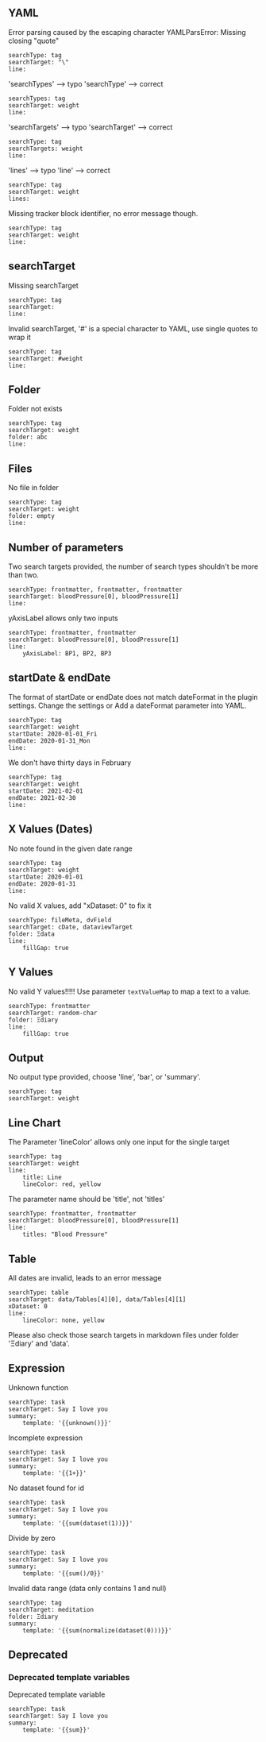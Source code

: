 ## YAML

Error parsing caused by the escaping character YAMLParsError: Missing closing "quote"

```tracker
searchType: tag
searchTarget: "\"
line:
```

'searchTypes' --> typo
'searchType' --> correct

```tracker
searchTypes: tag
searchTarget: weight
line:
```

'searchTargets' --> typo
'searchTarget' --> correct

```tracker
searchType: tag
searchTargets: weight
line:
```

'lines' --> typo
'line' --> correct

```tracker
searchType: tag
searchTarget: weight
lines:
```

Missing tracker block identifier, no error message though.

```
searchType: tag
searchTarget: weight
line:
```

## searchTarget

Missing searchTarget

```tracker
searchType: tag
searchTarget:
line:
```

Invalid searchTarget, '#' is a special character to YAML, use single quotes to wrap it

```tracker
searchType: tag
searchTarget: #weight
line:
```

## Folder

Folder not exists

```tracker
searchType: tag
searchTarget: weight
folder: abc
line:
```

## Files

No file in folder

```tracker
searchType: tag
searchTarget: weight
folder: empty
line:
```

## Number of parameters

Two search targets provided, the number of search types shouldn't be more than two.

```tracker
searchType: frontmatter, frontmatter, frontmatter
searchTarget: bloodPressure[0], bloodPressure[1]
line:
```

yAxisLabel allows only two inputs

```tracker
searchType: frontmatter, frontmatter
searchTarget: bloodPressure[0], bloodPressure[1]
line:
    yAxisLabel: BP1, BP2, BP3
```

## startDate & endDate

The format of startDate or endDate does not match dateFormat in the plugin settings. Change the settings or Add a dateFormat parameter into YAML.

```tracker
searchType: tag
searchTarget: weight
startDate: 2020-01-01_Fri
endDate: 2020-01-31_Mon
line:
```

We don't have thirty days in February

```tracker
searchType: tag
searchTarget: weight
startDate: 2021-02-01
endDate: 2021-02-30
line:
```

## X Values (Dates)

No note found in the given date range

```tracker
searchType: tag
searchTarget: weight
startDate: 2020-01-01
endDate: 2020-01-31
line:
```

No valid X values, add "xDataset: 0" to fix it

```tracker
searchType: fileMeta, dvField
searchTarget: cDate, dataviewTarget
folder: Ξdata
line:
    fillGap: true
```

## Y Values

No valid Y values!!!!!
Use parameter `textValueMap` to map a text to a value.

```tracker
searchType: frontmatter
searchTarget: random-char
folder: Ξdiary
line:
    fillGap: true
```

## Output

No output type provided, choose 'line', 'bar', or 'summary'.

```tracker
searchType: tag
searchTarget: weight
```

## Line Chart

The Parameter 'lineColor' allows only one input for the single target

```tracker
searchType: tag
searchTarget: weight
line:
    title: Line
    lineColor: red, yellow
```

The parameter name should be 'title', not 'titles'

```tracker
searchType: frontmatter, frontmatter
searchTarget: bloodPressure[0], bloodPressure[1]
line:
    titles: "Blood Pressure"
```

## Table

All dates are invalid, leads to an error message

```tracker
searchType: table
searchTarget: data/Tables[4][0], data/Tables[4][1]
xDataset: 0
line:
    lineColor: none, yellow
```

Please also check those search targets in markdown files under folder 'Ξdiary' and 'data'.

## Expression

Unknown function

```tracker
searchType: task
searchTarget: Say I love you
summary:
    template: '{{unknown()}}'
```

Incomplete expression

```tracker
searchType: task
searchTarget: Say I love you
summary:
    template: '{{1+}}'
```

No dataset found for id

```tracker
searchType: task
searchTarget: Say I love you
summary:
    template: '{{sum(dataset(1))}}'
```

Divide by zero

```tracker
searchType: task
searchTarget: Say I love you
summary:
    template: '{{sum()/0}}'
```

Invalid data range (data only contains 1 and null)

```tracker
searchType: tag
searchTarget: meditation
folder: Ξdiary
summary:
    template: '{{sum(normalize(dataset(0)))}}'
```

## Deprecated

### Deprecated template variables

Deprecated template variable

```tracker
searchType: task
searchTarget: Say I love you
summary:
    template: '{{sum}}'
```
